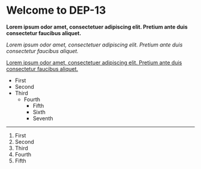# Welcome to DEP-13
**Lorem ipsum odor amet, consectetuer adipiscing elit. Pretium ante duis consectetur faucibus aliquet.**

*Lorem ipsum odor amet, consectetuer adipiscing elit. Pretium ante duis consectetur faucibus aliquet.*

<ins>Lorem ipsum odor amet, consectetuer adipiscing elit. Pretium ante duis consectetur faucibus aliquet.</ins>

- First
- Second
- Third
  - Fourth
    - Fifth
    - Sixth
    - Seventh
<hr>

1. First
2. Second
3. Third
4. Fourth
5. Fifth